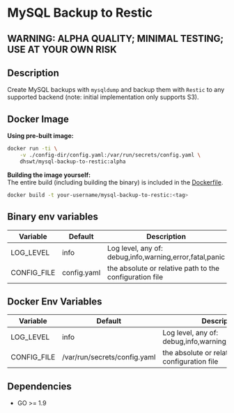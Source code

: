 # MySQL Backup to Restic

## WARNING: ALPHA QUALITY; MINIMAL TESTING; USE AT YOUR OWN RISK

## Description
Create MySQL backups with `mysqldump` and backup them with `Restic` to any supported backend (note: initial implementation only supports S3).

## Docker Image
**Using pre-built image:**
```bash
docker run -ti \
    -v ./config-dir/config.yaml:/var/run/secrets/config.yaml \
    dhswt/mysql-backup-to-restic:alpha
```

**Building the image yourself:** \
The entire build (including building the binary) is included in the [Dockerfile](Dockerfile).
```bash
docker build -t your-username/mysql-backup-to-restic:<tag>
```

## Binary env variables
| Variable    | Default     | Description                                             |
| ---         | ---         | ---                                                     |
| LOG_LEVEL   | info        | Log level, any of: debug,info,warning,error,fatal,panic |
| CONFIG_FILE | config.yaml | the absolute or relative path to the configuration file |

## Docker Env Variables
| Variable    | Default                      | Description                                             |
| ---         | ---                          | ---                                                     |
| LOG_LEVEL   | info                         | Log level, any of: debug,info,warning,error,fatal,panic |
| CONFIG_FILE | /var/run/secrets/config.yaml | the absolute or relative path to the configuration file |

## Dependencies
- GO >= 1.9

